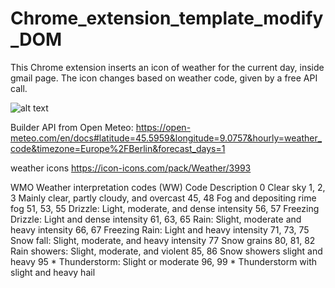 # Chrome_extension_template_modify_DOM

This Chrome extension inserts an icon of weather for the current day, inside gmail page.
The icon changes based on weather code, given by a free API call.

![alt text](https://github.com/adegard/Chrome_extension_template_modify_DOM/blob/main/Screenshot.png?raw=true)


Builder API from Open Meteo:
https://open-meteo.com/en/docs#latitude=45.5959&longitude=9.0757&hourly=weather_code&timezone=Europe%2FBerlin&forecast_days=1

weather icons
https://icon-icons.com/pack/Weather/3993

WMO Weather interpretation codes (WW)
Code 	Description
0 	Clear sky
1, 2, 3 	Mainly clear, partly cloudy, and overcast
45, 48 	Fog and depositing rime fog
51, 53, 55 	Drizzle: Light, moderate, and dense intensity
56, 57 	Freezing Drizzle: Light and dense intensity
61, 63, 65 	Rain: Slight, moderate and heavy intensity
66, 67 	Freezing Rain: Light and heavy intensity
71, 73, 75 	Snow fall: Slight, moderate, and heavy intensity
77 	Snow grains
80, 81, 82 	Rain showers: Slight, moderate, and violent
85, 86 	Snow showers slight and heavy
95 * 	Thunderstorm: Slight or moderate
96, 99 * 	Thunderstorm with slight and heavy hail
